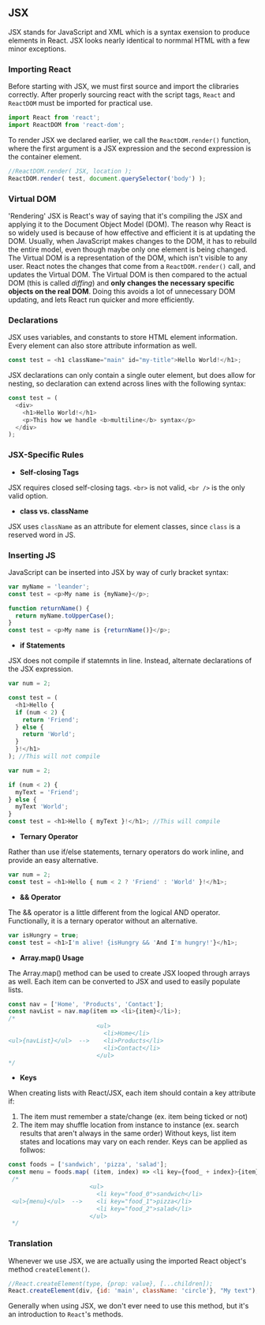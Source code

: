 ## JSX

JSX stands for JavaScript and XML which is a syntax exension to produce elements in React. JSX looks nearly identical to normmal HTML with a few minor exceptions.
### Importing React
Before starting with JSX, we must first source and import the clibraries correctly. After properly sourcing react with the script tags, `React` and `ReactDOM` must be imported for practical use.

```javascript
import React from 'react';
import ReactDOM from 'react-dom';
```

To render JSX we declared earlier, we call the `ReactDOM.render()` function, where the first argument is a JSX expression and the second expression is the container element.

```javascript
//ReactDOM.render( JSX, location );
ReactDOM.render( test, document.querySelector('body') );
```
### Virtual DOM
'Rendering' JSX is React's way of saying that it's compiling the JSX and applying it to the Document Object Model (DOM).
The reason why React is so widely used is because of how effective and efficient it is at updating the DOM. Usually, when JavaScript makes changes to the DOM, it has to rebuild the entire model, even though maybe only one element is being changed. The Virtual DOM is a representation of the DOM, which isn't visible to any user. React notes the changes that come from a `ReactDOM.render()` call, and updates the Virtual DOM. The Virtual DOM is then compared to the actual DOM (this is called _diffing_) and __only changes the necessary specific objects on the real DOM__. Doing this avoids a lot of unnecessary DOM updating, and lets React run quicker and more efficiently.
### Declarations
JSX uses variables, and constants to store HTML element information. Every element can also store attribute information as well.
```javascript
const test = <h1 className="main" id="my-title">Hello World!</h1>;
```
    
JSX declarations can only contain a single outer element, but does allow for nesting, so declaration can extend across lines with the following syntax:
```javascript
const test = (
  <div>
    <h1>Hello World!</h1>
    <p>This how we handle <b>multiline</b> syntax</p>
  </div>
);
```
### JSX-Specific Rules
 - __Self-closing Tags__
 
JSX requires closed self-closing tags. `<br>` is not valid, `<br />` is the only valid option.

 - __class vs. className__
 
JSX uses `className` as an attribute for element classes, since `class` is a reserved word in JS.
### Inserting JS

JavaScript can be inserted into JSX by way of curly bracket syntax:
```javascript
var myName = 'leander';
const test = <p>My name is {myName}</p>;

function returnName() {
  return myName.toUpperCase();
}
const test = <p>My name is {returnName()}</p>;
```
 - __if Statements__
 
 JSX does not compile if statemnts in line. Instead, alternate declarations of the JSX expression.
 ```javascript
 var num = 2;
 
 const test = (
   <h1>Hello {
   if (num < 2) {
     return 'Friend';
   } else {
     return 'World';
   }
   }!</h1>
 ); //This will not compile
 ```
 ```javascript
 var num = 2;
 
 if (num < 2) {
   myText = 'Friend';
 } else {
   myText 'World';
 }
 const test = <h1>Hello { myText }!</h1>; //This will compile
 ```
 - __Ternary Operator__
 
 Rather than use if/else statements, ternary operators do work inline, and provide an easy alternative.
 ```javascript
 var num = 2;
 const test = <h1>Hello { num < 2 ? 'Friend' : 'World' }!</h1>;
 ```
 - __&& Operator__
 
 The && operator is a little different from the logical AND operator. Functionally, it is a ternary operator without an alternative.
 ```javascript
 var isHungry = true;
 const test = <h1>I'm alive! {isHungry && 'And I'm hungry!'}</h1>;
 ```
 - __Array.map() Usage__
 
 The Array.map() method can be used to create JSX looped through arrays as well. Each item can be converted to JSX and used to easily populate lists.
 ```javascript
 const nav = ['Home', 'Products', 'Contact'];
 const navList = nav.map(item => <li>{item}</li>);
 /*
                          <ul> 
                            <li>Home</li>
 <ul>{navList}</ul>  -->    <li>Products</li> 
                            <li>Contact</li>
                          </ul>
 */
 ```
 - __Keys__
 
 When creating lists with React/JSX, each item should contain a key attribute if:
  1. The item must remember a state/change (ex. item being ticked or not)
  2. The item may shuffle location from instance to instance (ex. search results that aren't always in the same order)
 Without keys, list item states and locations may vary on each render. Keys can be applied as follwos:
```javascript
const foods = ['sandwich', 'pizza', 'salad'];
const menu = foods.map( (item, index) => <li key={food_ + index}>{item}</li> );
 /*
                       <ul> 
                         <li key="food_0">sandwich</li>
 <ul>{menu}</ul>  -->    <li key="food_1">pizza</li> 
                         <li key="food_2">salad</li>
                       </ul>
 */
```

### Translation
Whenever we use JSX, we are actually using the imported React object's method `createElement()`.
```javascript
//React.createElement(type, {prop: value}, [...children]);
React.createElement(div, {id: 'main', className: 'circle'}, "My text"); // === <div id="main" class="circle>My text</div>
```
Generally when using JSX, we don't ever need to use this method, but it's an introduction to `React`'s methods.
